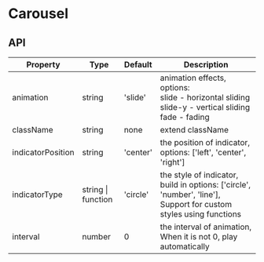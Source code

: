 # Carousel

<example />

## API

| Property | Type | Default | Description |
| --- | --- | --- | --- |
| animation | string | 'slide' | animation effects, options: <br />slide - horizontal sliding<br />slide-y - vertical sliding<br />fade - fading |
| className | string | none | extend className |
| indicatorPosition | string | 'center' | the position of indicator, options: \['left', 'center', 'right'] |
| indicatorType | string \| function | 'circle' | the style of indicator, build in options: \['circle', 'number', 'line'], Support for custom styles using functions |
| interval | number | 0 | the interval of animation, When it is not 0, play automatically |
